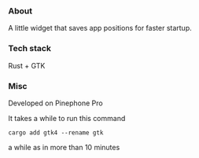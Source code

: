 ### About

A little widget that saves app positions for faster startup.

### Tech stack

Rust + GTK

### Misc

Developed on Pinephone Pro

It takes a while to run this command

`cargo add gtk4 --rename gtk`

a while as in more than 10 minutes